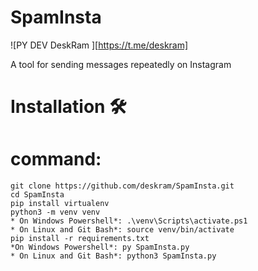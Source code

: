 #                         SpamInsta
![PY DEV DeskRam ][https://t.me/deskram]

A tool for sending messages repeatedly on Instagram

# Installation 🛠️
# command:
    git clone https://github.com/deskram/SpamInsta.git
    cd SpamInsta
    pip install virtualenv
    python3 -m venv venv
    * On Windows Powershell*: .\venv\Scripts\activate.ps1
    * On Linux and Git Bash*: source venv/bin/activate
    pip install -r requirements.txt
    *On Windows Powershell*: py SpamInsta.py
    * On Linux and Git Bash*: python3 SpamInsta.py

